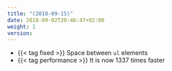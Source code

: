 ```yaml
---
title: "(2018-09-15)"
date: 2018-09-02T20:46:47+02:00
weight: 1
version:
---
```


- {{< tag fixed >}} Space between `ul` elements
- {{< tag performance >}} It is now 1337 times faster
